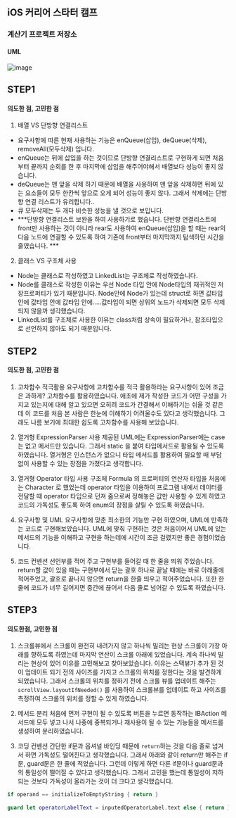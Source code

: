 ## iOS 커리어 스타터 캠프

### 계산기 프로젝트 저장소

#### UML
![image](https://user-images.githubusercontent.com/90945013/140878044-b9e2bb63-cc92-4a4c-9039-1ff1c39eb272.png)

## STEP1
#### 의도한 점, 고민한 점

1. 배열 VS 단방향 연결리스트
  - 요구사항에 따른 현재 사용하는 기능은 enQueue(삽입), deQueue(삭제), removeAll(모두삭제) 입니다.
  - enQueue는 뒤에 삽입을 하는 것이므로 단방향 연결리스트로 구현하게 되면 처음부터 끝까지 순회를 한 후 마지막에 삽입을 해주어야해서 배열보다 성능이 좋지 않습니다.
  - deQueue는 맨 앞을 삭제 하기 때문에 배열을 사용하여 맨 앞을 삭제하면 뒤에 있는 요소들이 모두 한칸씩 앞으로 오게 되어 성능이 좋지 않다. 그래서  삭제에는 단방향 연결 리스트가 유리합니다..
  - 큐 모두삭제는 두 개다 비슷한 성능을 낼 것으로 보입니다.
  - ***단방향 연결리스트 보완을 하여 사용하기로 했습니다. 단반향 연결리스트에 front만 사용하는 것이 아니라 rear도 사용하여 enQueue(삽입)을 할 때는 rear의 다음 노드에 연결할 수 있도록 하여 기존에 front부터 마지막까지 탐색하던 시간을 줄였습니다. ***


2. 클래스 VS 구조체 사용
  - Node는 클래스로 작성하였고 LinkedList는 구조체로 작성하였습니다.
  - Node를 클래스로 작성한 이유는 우선 Node 타입 안에 Node타입의 재귀적인 저장프로퍼티가 있기 때문입니다. Node안에 Node가 있는데 struct로 하면 값타입 안에 값타입 안에 값타입 안에.....값타입이 되면 상위의 노드가 삭제되면 모두 삭제 되지 않을까 생각했습니다. 
  - LinkedList를 구조체로 사용한 이유는 class처럼 상속이 필요하거나, 참조타입으로 선언하지 않아도 되기 때문입니다.


## STEP2
#### 의도한 점, 고민한 점

1. 고차함수 적극활용 요구사항에 고차함수를 적극 활용하라는 요구사항이 있어 조금은 과하게? 고차함수를 활용하였습니다. 애초에 제가 작성한 코드가 어떤 구성을 가지고 있는지에 대해 알고 있으면 오히려 코드가 간결해서 이해하기는 쉬울 것 같은데 이 코드를 처음 본 사람은 한눈에 이해하기 어려울수도 있다고 생각했습니다. 그래도 나름 보기에 최대한 쉽도록 고차함수를 사용해 보았습니다. 

2. 열거형 ExpressionParser 사용 제공된 UML에는 ExpressionParser에는 case는 없고 메서드만 있습니다. 그래서 static 을 붙여 타입메서드로 활용될 수 있도록 하였습니다. 열거형은 인스턴스가 없으니 타입 메서드를 활용하여 필요할 때 부담 없이 사용할 수 있는 장점을 가졌다고 생각합니다. 

3. 열거형 Operator 타입 사용 구조체 Formula 의 프로퍼티의 연산자 타입을 처음에는 Character 로 했었는데 operator 타입을 이용하여 프로그램 내에서 데이터를 전달할 때 operator 타입으로 던져 줌으로써 정해놓은 값만 사용할 수 있게 하였고 코드의 가독성도 좋도록 하여 enum의 장점을 살릴 수 있도록 하였습니다. 

4. 요구사항 및 UML 요구사항에 맞춘 최소한의 기능만 구현 하였으며, UML에 만족하는 코드로 구현해보았습니다. UML에 맞춰 구현하는 것은 처음이어서 UML에 있는 메서드의 기능을 이해하고 구현을 하는데에 시간이 조금 걸렸지만 좋은 경험이었습니다. 

5. 코드 컨벤션 선언부를 적어 주고 구현부를 들어갈 때 한 줄을 띄워 주었습니다. return할 값이 있을 때는 구현부에서 닫는 괄호 하나로 끝날 때에는 바로 아래줄에 적어주었고, 괄호로 끝나지 않으면 return을 한줄 띄우고 적어주었습니다. 또한 한 줄에 코드가 너무 길어지면 중간에 끊어서 다음 줄로 넘어갈 수 있도록 하였습니다.

## STEP3
#### 의도한점, 고민한 점

1. 스크롤뷰에서 스크롤이 완전히 내려가지 않고 하나씩 밀리는 현상
스크롤이 가장 아래를 향하도록 하였는데 마지막 연산이 스크롤 아래에 있었습니다. 계속 하나씩 밀리는 현상이 있어 이유를 고민해보고 찾아보았습니다. 이유는 스택뷰가 추가 된 것이 업데이트 되기 전의 사이즈를 가지고 스크롤의 위치를 정한다는 것을 발견하게 되었습니다. 그래서 스크롤의 위치를 정하기 전에 스크롤 뷰를 업데이트 해주는 `scrollView.layoutIfNeeded()` 를 사용하여 스크롤뷰를 업데이트 하고 사이즈를 측정하여 스크롤의 위치를 정할 수 있게 하였습니다.

2. 메서드 분리
처음에 먼저 구현이 될 수 있도록 버튼을 누르면 동작하는 IBAction 메서드에 모두 넣고 나서 나중에 중복되거나 재사용이 될 수 있는 기능들을 메서드를 생성하여 분리하였습니다.

3. 코딩 컨벤션
간단한 if문과 옵셔널 바인딩 때문에 `return`하는 것을 다음 줄로 넘겨서 하면 가독성도 떨어진다고 생각했습니다. 그래서 아래와 같이 return만 해주는 if문, guard문은 한 줄에 적었습니다. 
그런데 이렇게 하면 다른 if문이나 guard문과의 통일성이 떨어질 수 있다고 생각했습니다.
그래서 고민을 했는데 통일성이 저하되는 것보다 가독성이 올라가는 것이 더 크다고 생각했습니다.

```swift
if operand == initializeToEmptyString { return }
        
guard let operatorLabelText = inputedOperatorLabel.text else { return }
```


